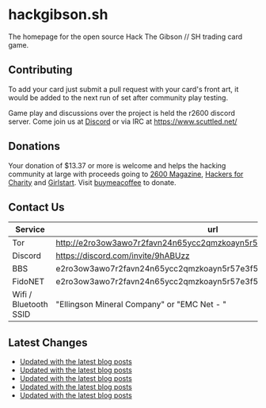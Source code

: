 # hackgibson.sh
The homepage for the open source Hack The Gibson // SH trading card game.


## Contributing

To add your card just submit a pull request with your card's front art, it would be added to the next run of set after community play testing.

Game play and discussions over the project is held the r2600 discord server. Come join us at [Discord](https://discord.com/invite/9hABUzz) or via IRC at https://www.scuttled.net/


## Donations

Your donation of $13.37 or more is welcome and helps the hacking community at large with proceeds going to [2600 Magazine](https://2600.com/), [Hackers for Charity](https://hackersforcharity.org) and [Girlstart](https://girlstart.org).  Visit [buymeacoffee](https://www.buymeacoffee.com/hackgibson.sh) to donate.


## Contact Us

Service | url
-|-
Tor | http://e2ro3ow3awo7r2favn24n65ycc2qmzkoayn5r57e3f56nvjwdcgg32ad.onion
Discord | https://discord.com/invite/9hABUzz
BBS | e2ro3ow3awo7r2favn24n65ycc2qmzkoayn5r57e3f56nvjwdcgg32ad.onion:23
FidoNET | e2ro3ow3awo7r2favn24n65ycc2qmzkoayn5r57e3f56nvjwdcgg32ad.onion:24554
Wifi / Bluetooth SSID | "Ellingson Mineral Company" or "EMC Net - <fidonet address>"

## Latest Changes
<!-- BLOG-POST-LIST:START -->
- [Updated with the latest blog posts](https://github.com/DFW2600/hackgibson.sh/commit/e69e096f272311c2ca8ff13fae8f8ae0c8e68e0c)
- [Updated with the latest blog posts](https://github.com/DFW2600/hackgibson.sh/commit/6bb12492c38f0d7650d35a44f9b2bf337aa764bb)
- [Updated with the latest blog posts](https://github.com/DFW2600/hackgibson.sh/commit/6be46165299dc9a9bbe81bfbc5f57067a32b0e50)
- [Updated with the latest blog posts](https://github.com/DFW2600/hackgibson.sh/commit/7bfd1461f4ccd60f5f4132d4b214fedd54d9fec6)
- [Updated with the latest blog posts](https://github.com/DFW2600/hackgibson.sh/commit/5175a9ff982220eb8a226a19602575ac0f5ac7c1)
<!-- BLOG-POST-LIST:END -->
